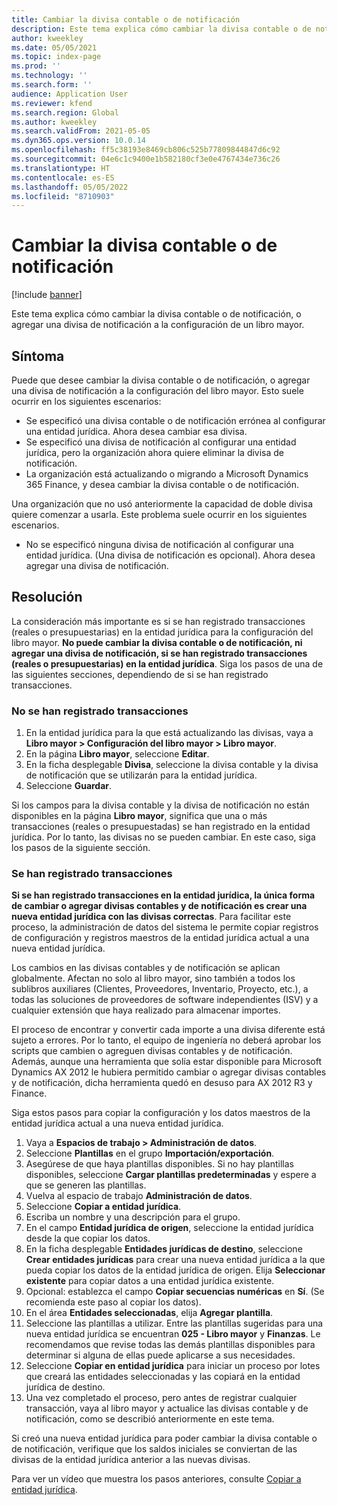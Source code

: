 ```yaml
---
title: Cambiar la divisa contable o de notificación
description: Este tema explica cómo cambiar la divisa contable o de notificación, o agregar una divisa de notificación a la configuración de un libro mayor.
author: kweekley
ms.date: 05/05/2021
ms.topic: index-page
ms.prod: ''
ms.technology: ''
ms.search.form: ''
audience: Application User
ms.reviewer: kfend
ms.search.region: Global
ms.author: kweekley
ms.search.validFrom: 2021-05-05
ms.dyn365.ops.version: 10.0.14
ms.openlocfilehash: ff5c38193e8469cb806c525b77809844847d6c92
ms.sourcegitcommit: 04e6c1c9400e1b582180cf3e0e4767434e736c26
ms.translationtype: HT
ms.contentlocale: es-ES
ms.lasthandoff: 05/05/2022
ms.locfileid: "8710903"
---
```

# <a name="change-the-accounting-or-reporting-currency"></a>Cambiar la divisa contable o de notificación

[!include [banner](../includes/banner.md)]

Este tema explica cómo cambiar la divisa contable o de notificación, o agregar una divisa de notificación a la configuración de un libro mayor.

## <a name="symptom"></a>Síntoma

Puede que desee cambiar la divisa contable o de notificación, o agregar una divisa de notificación a la configuración del libro mayor. Esto suele ocurrir en los siguientes escenarios:

- Se especificó una divisa contable o de notificación errónea al configurar una entidad jurídica. Ahora desea cambiar esa divisa.
- Se especificó una divisa de notificación al configurar una entidad jurídica, pero la organización ahora quiere eliminar la divisa de notificación.
- La organización está actualizando o migrando a Microsoft Dynamics 365 Finance, y desea cambiar la divisa contable o de notificación.

Una organización que no usó anteriormente la capacidad de doble divisa quiere comenzar a usarla. Este problema suele ocurrir en los siguientes escenarios.

- No se especificó ninguna divisa de notificación al configurar una entidad jurídica. (Una divisa de notificación es opcional). Ahora desea agregar una divisa de notificación.

## <a name="resolution"></a>Resolución

La consideración más importante es si se han registrado transacciones (reales o presupuestarias) en la entidad jurídica para la configuración del libro mayor. **No puede cambiar la divisa contable o de notificación, ni agregar una divisa de notificación, si se han registrado transacciones (reales o presupuestarias) en la entidad jurídica**. Siga los pasos de una de las siguientes secciones, dependiendo de si se han registrado transacciones.

### <a name="no-transactions-have-been-posted"></a>No se han registrado transacciones

1. En la entidad jurídica para la que está actualizando las divisas, vaya a **Libro mayor \> Configuración del libro mayor \> Libro mayor**.
2. En la página **Libro mayor**, seleccione **Editar**.
3. En la ficha desplegable **Divisa**, seleccione la divisa contable y la divisa de notificación que se utilizarán para la entidad jurídica.
4. Seleccione **Guardar**.

Si los campos para la divisa contable y la divisa de notificación no están disponibles en la página **Libro mayor**, significa que una o más transacciones (reales o presupuestadas) se han registrado en la entidad jurídica. Por lo tanto, las divisas no se pueden cambiar. En este caso, siga los pasos de la siguiente sección.

### <a name="transactions-have-been-posted"></a>Se han registrado transacciones

**Si se han registrado transacciones en la entidad jurídica, la única forma de cambiar o agregar divisas contables y de notificación es crear una nueva entidad jurídica con las divisas correctas**. Para facilitar este proceso, la administración de datos del sistema le permite copiar registros de configuración y registros maestros de la entidad jurídica actual a una nueva entidad jurídica.

Los cambios en las divisas contables y de notificación se aplican globalmente. Afectan no solo al libro mayor, sino también a todos los sublibros auxiliares (Clientes, Proveedores, Inventario, Proyecto, etc.), a todas las soluciones de proveedores de software independientes (ISV) y a cualquier extensión que haya realizado para almacenar importes.

El proceso de encontrar y convertir cada importe a una divisa diferente está sujeto a errores. Por lo tanto, el equipo de ingeniería no deberá aprobar los scripts que cambien o agreguen divisas contables y de notificación. Además, aunque una herramienta que solía estar disponible para Microsoft Dynamics AX 2012 le hubiera permitido cambiar o agregar divisas contables y de notificación, dicha herramienta quedó en desuso para AX 2012 R3 y Finance.

Siga estos pasos para copiar la configuración y los datos maestros de la entidad jurídica actual a una nueva entidad jurídica.

1. Vaya a **Espacios de trabajo \> Administración de datos**.
2. Seleccione **Plantillas** en el grupo **Importación/exportación**.
3. Asegúrese de que haya plantillas disponibles. Si no hay plantillas disponibles, seleccione **Cargar plantillas predeterminadas** y espere a que se generen las plantillas.
4. Vuelva al espacio de trabajo **Administración de datos**.
5. Seleccione **Copiar a entidad jurídica**.
6. Escriba un nombre y una descripción para el grupo.
7. En el campo **Entidad jurídica de origen**, seleccione la entidad jurídica desde la que copiar los datos.
8. En la ficha desplegable **Entidades jurídicas de destino**, seleccione **Crear entidades jurídicas** para crear una nueva entidad jurídica a la que pueda copiar los datos de la entidad jurídica de origen. Elija **Seleccionar existente** para copiar datos a una entidad jurídica existente.
9. Opcional: establezca el campo **Copiar secuencias numéricas** en **Sí**. (Se recomienda este paso al copiar los datos).
10. En el área **Entidades seleccionadas**, elija **Agregar plantilla**.
11. Seleccione las plantillas a utilizar. Entre las plantillas sugeridas para una nueva entidad jurídica se encuentran **025 - Libro mayor** y **Finanzas**. Le recomendamos que revise todas las demás plantillas disponibles para determinar si alguna de ellas puede aplicarse a sus necesidades.
12. Seleccione **Copiar en entidad jurídica** para iniciar un proceso por lotes que creará las entidades seleccionadas y las copiará en la entidad jurídica de destino.
13. Una vez completado el proceso, pero antes de registrar cualquier transacción, vaya al libro mayor y actualice las divisas contable y de notificación, como se describió anteriormente en este tema.

Si creó una nueva entidad jurídica para poder cambiar la divisa contable o de notificación, verifique que los saldos iniciales se conviertan de las divisas de la entidad jurídica anterior a las nuevas divisas.

Para ver un vídeo que muestra los pasos anteriores, consulte [Copiar a entidad jurídica](https://community.dynamics.com/365/b/techtalks/posts/copy-into-legal-entity-october-24-2017).
